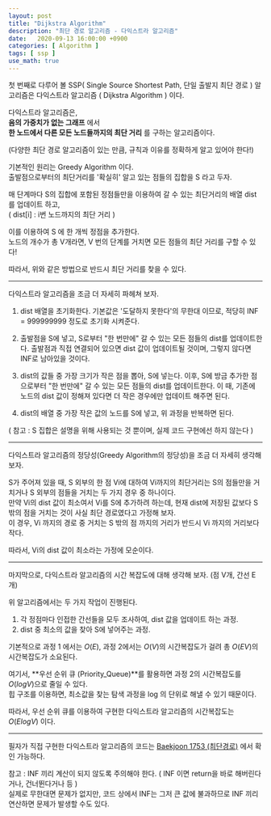 ```yaml
---
layout: post
title: "Dijkstra Algorithm"
description: "최단 경로 알고리즘 - 다익스트라 알고리즘"
date:   2020-09-13 16:00:00 +0900
categories: [ Algorithm ]
tags: [ ssp ]
use_math: true
---
```


 첫 번째로 다루어 볼 SSP( Single Source Shortest Path, 단일 출발지 최단 경로 ) 알고리즘은 다익스트라 알고리즘 ( Dijkstra Algorithm ) 이다.

다익스트라 알고리즘은,  
**음의 가중치가 없는 그래프** 에서  
**한 노드에서 다른 모든 노드들까지의 최단 거리** 를 구하는 알고리즘이다.

(다양한 최단 경로 알고리즘이 있는 만큼, 규칙과 이유를 정확하게 알고 있어야 한다!)

기본적인 원리는 Greedy Algorithm 이다.  
출발점으로부터의 최단거리를 '확실히' 알고 있는 점들의 집합을 S 라고 두자.

매 단계마다 S의 집합에 포함된 정점들만을 이용하여 갈 수 있는 최단거리의 배열 dist를 업데이트 하고,  
( dist[i] : i번 노드까지의 최단 거리 )

이를 이용하여 S 에 한 개씩 정점을 추가한다.  
노드의 개수가 총 V개라면, V 번의 단계를 거치면 모든 점들의 최단 거리를 구할 수 있다!

따라서, 위와 같은 방법으로 반드시 최단 거리를 찾을 수 있다.

----

다익스트라 알고리즘을 조금 더 자세히 파헤쳐 보자. 

1. dist 배열을 초기화한다. 기본값은 '도달하지 못한다'의 무한대 이므로, 적당히 INF = 999999999 정도로 초기화 시켜준다.

2. 출발점을 S에 넣고, S로부터 "한 번만에" 갈 수 있는 모든 점들의 dist를 업데이트한다.
출발점과 직접 연결되어 있으면 dist 값이 업데이트될 것이며, 그렇지 않다면 INF로 남아있을 것이다.

3. dist의 값들 중 가장 크기가 작은 점을 뽑아, S에 넣는다.
이후, S에 방금 추가한 점으로부터 "한 번만에" 갈 수 있는 모든 점들의 dist를 업데이트한다.
이 때, 기존에 노드의 dist 값이 정해져 있다면 더 작은 경우에만 업데이트 해주면 된다. 

4. dist의 배열 중 가장 작은 값의 노드를 S에 넣고, 위 과정을 반복하면 된다.

( 참고 : S 집합은 설명을 위해 사용되는 것 뿐이며, 실제 코드 구현에선 하지 않는다 )

---

다익스트라 알고리즘의 정당성(Greedy Algorithm의 정당성)을 조금 더 자세히 생각해 보자.

S가 주어져 있을 때, S 외부의 한 점 Vi에 대하여 Vi까지의 최단거리는 S의 점들만을 거치거나 S 외부의 점들을 거치는 두 가지 경우 중 하나이다.  
만약 Vi의 dist 값이 최소여서 Vi를 S에 추가하려 하는데, 현재 dist에 저장된 값보다 S 밖의 점을 거치는 것이 사실 최단 경로였다고 가정해 보자.  
이 경우, Vi 까지의 경로 중 거치는 S 밖의 점 까지의 거리가 반드시 Vi 까지의 거리보다 작다.    

따라서, Vi의 dist 값이 최소라는 가정에 모순이다.

---

마지막으로, 다익스트라 알고리즘의 시간 복잡도에 대해 생각해 보자. (점 V개, 간선 E개)

위 알고리즘에서는 두 가지 작업이 진행된다.

1. 각 정점마다 인접한 간선들을 모두 조사하여, dist 값을 업데이트 하는 과정.
2. dist 중 최소의 값을 찾아 S에 넣어주는 과정.

기본적으로 과정 1 에서는 $O(E)$, 과정 2에서는 $O(V)$의 시간복잡도가 걸려 총 $O(EV)$의 시간복잡도가 소요된다.

여기서, **우선 순위 큐 (Priority_Queue)**를 활용하면 과정 2의 시간복잡도를 $O(log V)$으로 줄일 수 있다.  
힙 구조를 이용하면, 최소값을 찾는 탐색 과정을 log 의 단위로 해낼 수 있기 때문이다.

따라서, 우선 순위 큐를 이용하여 구현한 다익스트라 알고리즘의 시간복잡도는 $O(ElogV)$ 이다.

---

필자가 직접 구현한 다익스트라 알고리즘의 코드는 [Baekjoon 1753 (최단경로)][my] 에서 확인 가능하다.


참고 : INF 끼리 계산이 되지 않도록 주의해야 한다. ( INF 이면 return을 바로 해버린다거나, 건너뛴다거나 등 )  
실제로 무한대면 문제가 없지만, 코드 상에서 INF는 그저 큰 값에 불과하므로 INF 끼리 연산하면 문제가 발생할 수도 있다.

[my]: https://yxxshin.github.io/category/baekjoon/Baekjoon-1753/